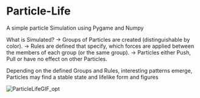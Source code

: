 # Particle-Life
A simple particle Simulation using Pygame and Numpy

What is Simulated?
-> Groups of Particles are created (distinguishable by color).
-> Rules are defined that specify, which forces are applied between the members of each group (or the same group).
-> Particles either Push, Pull or have no effect on other Particles.

Depending on the defined Groups and Rules, interesting patterns emerge, Particles may find a stable state and lifelike form and figures

![ParticleLifeGIF_opt](https://github.com/LeStar0/Particle-Life/assets/19947880/c3bc0c68-5ab0-47d1-9fdc-42cba91cbfdc)

